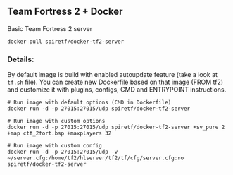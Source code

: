 ## Team Fortress 2 + Docker

Basic Team Fortress 2 server

```
docker pull spiretf/docker-tf2-server
```

### Details:
By default image is build with enabled autoupdate feature (take a look at `tf.sh` file).
You can create new Dockerfile based on that image (FROM tf2) and customize it with plugins, configs, CMD and ENTRYPOINT instructions.


```shell
# Run image with default options (CMD in Dockerfile)
docker run -d -p 27015:27015/udp spiretf/docker-tf2-server

# Run image with custom options
docker run -d -p 27015:27015/udp spiretf/docker-tf2-server +sv_pure 2 +map ctf_2fort.bsp +maxplayers 32

# Run image with custom config
docker run -d -p 27015:27015/udp -v ~/server.cfg:/home/tf2/hlserver/tf2/tf/cfg/server.cfg:ro spiretf/docker-tf2-server
```
